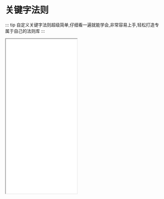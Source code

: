 # 关键字法则

::: tip
自定义关键字法则超级简单,仔细看一遍就能学会,非常容易上手,轻松打造专属于自己的法则库
:::

<iframe height=500 width=230 src="/vedios/keyword.mp4"></iframe>
